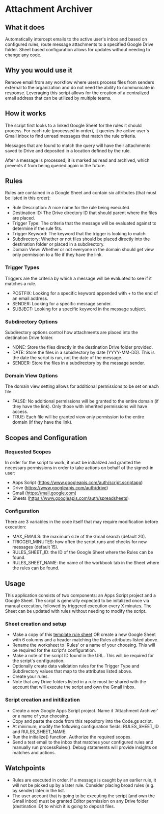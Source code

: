 # Attachment Archiver

## What it does
Automatically intercept emails to the active user's inbox and based on configured rules, route message attachments to a specified Google Drive folder. Sheet based configuration allows for updates without needing to change any code.

## Why you would use it
Remove email from any workflow where users process files from senders external to the organization and do not need the ability to communicate in response. Leveraging this script allows for the creation of a centralized email address that can be utilized by multiple teams.

## How it works
The script first looks to a linked Google Sheet for the rules it should process. For each rule (processed in order), it queries the active user's Gmail inbox to find unread messages that match the rule criteria.

Messages that are found to match the query will have their attachments saved to Drive and deposited in a location defined by the rule.

After a message is processed, it is marked as read and archived, which prevents it from being queried again in the future.

## Rules
Rules are contained in a Google Sheet and contain six attributes (that must be listed in this order):
-   Rule Description: A nice name for the rule being executed.
-   Destination ID: The Drive directory ID that should parent where the files are placed.
-   Trigger Type: The criteria that the message will be evaluated against to determine if the rule fits.
-   Trigger Keyword: The keyword that the trigger is looking to match.
-   Subdirectory: Whether or not files should be placed directly into the destination folder or placed in a subdirectory.
-   Domain View: Whether or not everyone in the domain should get view only permission to a file if they have the link.

### Trigger Types
Triggers are the criteria by which a message will be evaluated to see if it matches a rule.
-   POSTFIX: Looking for a specific keyword appended with + to the end of an email address.
-   SENDER: Looking for a specific message sender.
-   SUBJECT: Looking for a specific keyword in the message subject.

### Subdirectory Options
Subdirectory options control how attachments are placed into the destination Drive folder.
-   NONE: Store the files directly in the destination Drive folder provided.
-   DATE: Store the files in a subidrectory by date (YYYY-MM-DD). This is the date the script is run, not the date of the message.
-   SENDER: Store the files in a subdirectory by the message sender.

### Domain View Options
The domain view setting allows for additional permissions to be set on each file.
-   FALSE: No additional permissions will be granted to the entire domain (if they have the link). Only those with inherited permissions will have access.
-   TRUE: Each file will be granted view only permission to the entire domain (if they have the link).

## Scopes and Configuration 

### Requested Scopes
In order for the script to work, it must be initialized and granted the necessary permissions in order to take actions on behalf of the signed-in user:
-   Apps Script (https://www.googleapis.com/auth/script.scriptapp)
-   Drive (https://www.googleapis.com/auth/drive)
-   Gmail (https://mail.google.com)
-   Sheets (https://www.googleapis.com/auth/spreadsheets)

### Configuration
There are 3 variables in the code itself that may require modification before execution:
-   MAX_EMAILS: the maximum size of the Gmail search (default 20).
-   TRIGGER_MINUTES: how often the script runs and checks for new messages (default 15).
-   RULES_SHEET_ID: the ID of the Google Sheet where the Rules can be found.
-   RULES_SHEET_NAME: the name of the workbook tab in the Sheet where the rules can be found.

## Usage
This application consists of two components: an Apps Script project and a Google Sheet. The script is generally expected to be initalized once via manual execution, followed by triggered execution every X minutes. The Sheet can be updated with rules without needing to modify the script.

### Sheet creation and setup
-   Make a copy of this [template rule sheet](https://docs.google.com/spreadsheets/d/15KfB7d7zxDaJvptfWlDezPh7CUzMgPgT8pFfy7gkL0w) OR create a new Google Sheet with 6 columns and a header matching the Rules attributes listed above.
-   Rename the worksheet to 'Rules' or a name of your choosing. This will be required for the script's configuration.
-   Make a note of the script ID found in the URL. This will be required for the script's configuration.
-   Optionally create data validation rules for the Trigger Type and Subdirectory values that map to the attributes listed above.
-   Create your rules.
-   Note that any Drive folders listed in a rule must be shared with the account that will execute the script and own the Gmail inbox.

### Script creation and initilization
-   Create a new Google Apps Script project. Name it 'Attachment Archiver' or a name of your choosing.
-   Copy and paste the code from this repository into the Code.gs script.
-   At minimum, modify the following configuration fields: RULES_SHEET_ID and RULES_SHEET_NAME.
-   Run the initialize() function. Authorize the required scopes.
-   Send a test email to the inbox that matches your configured rules and manually run processRules(). Debug statements will provide insights on matches and actions.

## Watchpoints
-   Rules are executed in order. If a message is caught by an earlier rule, it will not be picked up by a later rule. Consider placing broad rules (e.g. by sender) later in the list.
-   The user account that is going to be executing the script (and own the Gmail inbox) must be granted Editor permission on any Drive folder (destination ID) to which it is going to deposit files.